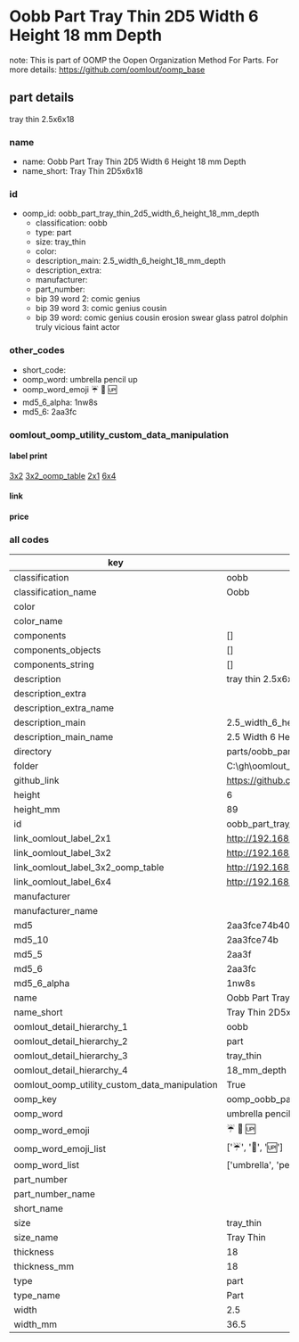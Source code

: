 # Oobb Part Tray Thin 2D5 Width 6 Height 18 mm Depth  

note: This is part of OOMP the Oopen Organization Method For Parts. For more details: https://github.com/oomlout/oomp_base

##  part details
  



tray thin 2.5x6x18



### name
* name: Oobb Part Tray Thin 2D5 Width 6 Height 18 mm Depth
* name_short: Tray Thin 2D5x6x18 
### id
* oomp_id: oobb_part_tray_thin_2d5_width_6_height_18_mm_depth
  * classification: oobb
  * type: part
  * size: tray_thin
  * color: 
  * description_main: 2.5_width_6_height_18_mm_depth
  * description_extra: 
  * manufacturer: 
  * part_number: 
  * bip 39 word 2: comic genius
  * bip 39 word 3: comic genius cousin
  * bip 39 word: comic genius cousin erosion swear glass patrol dolphin truly vicious faint actor

### other_codes
* short_code: 
* oomp_word: umbrella pencil up
* oomp_word_emoji :umbrella: :pencil: :up:
* md5_6_alpha: 1nw8s
* md5_6: 2aa3fc






### oomlout_oomp_utility_custom_data_manipulation
#### label print
[3x2](http://192.168.1.245:1112/?label=oomp%201nw8s)
[3x2_oomp_table](http://192.168.1.108:1112/?label=oomp%201nw8s)
[2x1](http://192.168.1.242:1112/?label=oomp%201nw8s)
[6x4](http://192.168.1.55:1112/?label=oomp%201nw8s)    

#### link

                              

#### price







### all codes 
| key | value |  
| --- | --- |  
| classification | oobb |  
| classification_name | Oobb |  
| color |  |  
| color_name |  |  
| components | [] |  
| components_objects | [] |  
| components_string | [] |  
| description | tray thin 2.5x6x18 |  
| description_extra |  |  
| description_extra_name |  |  
| description_main | 2.5_width_6_height_18_mm_depth |  
| description_main_name | 2.5 Width 6 Height 18 mm Depth |  
| directory | parts/oobb_part_tray_thin_2d5_width_6_height_18_mm_depth |  
| folder | C:\gh\oomlout_oobb_version_4_generated_parts\parts\oobb_part_tray_thin_2d5_width_6_height_18_mm_depth |  
| github_link | https://github.com/oomlout/oomlout_oomp_part_src/tree/main/parts/oobb_part_tray_thin_2d5_width_6_height_18_mm_depth |  
| height | 6 |  
| height_mm | 89 |  
| id | oobb_part_tray_thin_2d5_width_6_height_18_mm_depth |  
| link_oomlout_label_2x1 | http://192.168.1.242:1112/?label=oomp%201nw8s |  
| link_oomlout_label_3x2 | http://192.168.1.245:1112/?label=oomp%201nw8s |  
| link_oomlout_label_3x2_oomp_table | http://192.168.1.108:1112/?label=oomp%201nw8s |  
| link_oomlout_label_6x4 | http://192.168.1.55:1112/?label=oomp%201nw8s |  
| manufacturer |  |  
| manufacturer_name |  |  
| md5 | 2aa3fce74b40d4258bedc4ca62d83972 |  
| md5_10 | 2aa3fce74b |  
| md5_5 | 2aa3f |  
| md5_6 | 2aa3fc |  
| md5_6_alpha | 1nw8s |  
| name | Oobb Part Tray Thin 2D5 Width 6 Height 18 mm Depth |  
| name_short | Tray Thin 2D5x6x18  |  
| oomlout_detail_hierarchy_1 | oobb |  
| oomlout_detail_hierarchy_2 | part |  
| oomlout_detail_hierarchy_3 | tray_thin |  
| oomlout_detail_hierarchy_4 | 18_mm_depth |  
| oomlout_oomp_utility_custom_data_manipulation | True |  
| oomp_key | oomp_oobb_part_tray_thin_2d5_width_6_height_18_mm_depth |  
| oomp_word | umbrella pencil up |  
| oomp_word_emoji | :umbrella: :pencil: :up: |  
| oomp_word_emoji_list | [':umbrella:', ':pencil:', ':up:'] |  
| oomp_word_list | ['umbrella', 'pencil', 'up'] |  
| part_number |  |  
| part_number_name |  |  
| short_name |  |  
| size | tray_thin |  
| size_name | Tray Thin |  
| thickness | 18 |  
| thickness_mm | 18 |  
| type | part |  
| type_name | Part |  
| width | 2.5 |  
| width_mm | 36.5 |  

